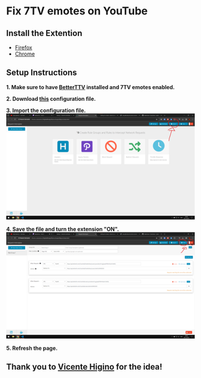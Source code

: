# Fix 7TV emotes on YouTube

## Install the Extention
- [Firefox](https://addons.mozilla.org/en-US/firefox/addon/request-interceptor/)  
- [Chrome](https://chromewebstore.google.com/detail/request-interceptor/bfgblailifedppfilabonohepkofbkpm)

## Setup Instructions
**1. Make sure to have [BetterTTV](https://betterttv.com/) installed and 7TV emotes enabled.**

**2. Download [this](https://github.com/Rydann/temp-fix-7tv-youtube/releases/download/initial/request-interceptor-rules.json) configuration file.**
  
**3. Import the configuration file.**
![](https://github.com/Rydann/temp-fix-7tv-youtube/blob/main/images/1.png)

**4. Save the file and turn the extension "ON".**
![](https://github.com/Rydann/temp-fix-7tv-youtube/blob/main/images/2.png)

**5. Refresh the page.**

## Thank you to [**Vicente Higino**](https://github.com/vicente-higino) for the idea!
